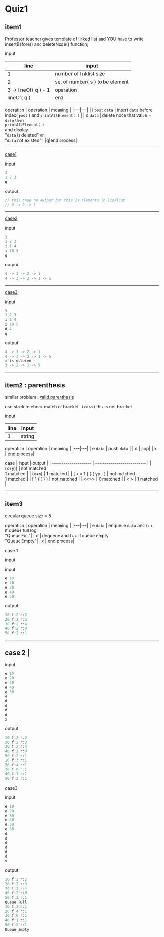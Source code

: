 # Quiz1

## item1

Professor teacher gives template of linked list and YOU have to write insertBefore() and deleteNode() function;

input

| line | input  |
|---|---|
|  1 |  number of linklist size |
|  2 |  set of number( s ) to be element |
|  3 -> lineOf( q ) - 1 | operation |
|  lineOf( q ) | end |


operation
| operation  | meaning  |
|---|---|
| i `post` `data`  |  insert `data` before index( `post` ) and `printAllElement( )`  |
| d `data`  | delete node that value = `data` then<br> `printAllElement( )` <br> and display <br>"`data` is deleted" or <br>"`data` not existed" |
|q|end process|


   

___
<ins>case1</ins>

input
``` c++
3
1 2 3
q
```

output 
``` c++
// this case no output but this is elements in linklist
// 3 -> 2 -> 1
```

___
<ins>case2</ins>

input
``` c++
3
1 2 3
i 1 4
i 10 5
q
```

output 
``` c++
4 -> 3 -> 2 -> 1
4 -> 3 -> 2 -> 1 -> 5
```

___
<ins>case3</ins>

input
``` c++
3
1 2 3
i 1 4
i 10 5
d 4
q
```

output 
``` c++
4 -> 3 -> 2 -> 1
4 -> 3 -> 2 -> 1 -> 5
4 is deleted
3 -> 2 -> 1 -> 5
```

---

## item2 : parenthesis

similar problem : [valid parenthesis](https://leetcode.com/problems/valid-parentheses)

use stack to check match of bracket .
(`<<` `>>`) this is not bracket.

input

| line | input  |
|---|---|
|  1 |  string |

operation
| operation  | meaning  |
|---|---|
| e `data`  |  push `data`   |
| d   | pop|
| x   | end process|

case
| input                | output                     |
| -------------------- | -------------------------- |
| (x+y))               | not matched <br> 1 matched |
| (x+y)                | 1 matched                  |
| [ x = 1 ] { ( yy } ) | not matched <br> 1 matched |
| [ ] { ( } )          | not matched                |
| <<>>                 | 0 matched                  |
| < >                  | 1 matched                  |


--- 
## item3

circular queue size = 5


operation
| operation  | meaning  |
|---|---|
| e `data`  |  enqueue `data` and r++  <br> if queue full log <br> "Queue Full"|
| d   | dequeue and f++ if queue empty <br> "Queue Empty"|
| x   | end process|

case 1 

input

input
``` c++
e 10
e 20 
e 30
e 40 
e 50
```

output
``` c++
10 f:2 r:2
20 f:2 r:3
30 f:2 r:4
40 f:2 r:0
50 f:2 r:1
```

---
case 2 | 
-------



input
``` c++
e 10
e 20 
e 30
e 40 
e 50
d
d
d
d
d
x
```

output
``` c++
10 f:2 r:2
20 f:2 r:3
30 f:2 r:4
40 f:2 r:0
50 f:2 r:1
10 f:3 r:1
20 f:4 r:1
30 f:0 r:1
40 f:1 r:1
50 f:2 r:1
```

case3

input
``` c++
e 10
e 20 
e 30
e 40 
e 50
e 60
d
d
d
d
d
d
x
```

output
``` c++
10 f:2 r:2
20 f:2 r:3
30 f:2 r:4
40 f:2 r:0
50 f:2 r:1
Queue Full
10 f:3 r:1
20 f:4 r:1
30 f:0 r:1
40 f:1 r:1
50 f:2 r:1
Queue Empty
```